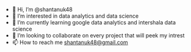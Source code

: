 - 👋 Hi, I’m @shantanuk48
- 👀 I’m interested in data analytics and data science
- 🌱 I’m currently learning google data analytics and intershala data science
- 💞️ I’m looking to collaborate on every project that will peek my intrest
- 📫 How to reach me  shantanuk48@gmail.com

<!---
shantanuk48/shantanuk48 is a ✨ special ✨ repository because its `README.md` (this file) appears on your GitHub profile.
You can click the Preview link to take a look at your changes.
--->
